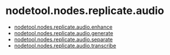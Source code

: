 # nodetool.nodes.replicate.audio

- [nodetool.nodes.replicate.audio.enhance](/nodetool/nodes/replicate/audio/enhance.md)
- [nodetool.nodes.replicate.audio.generate](/nodetool/nodes/replicate/audio/generate.md)
- [nodetool.nodes.replicate.audio.separate](/nodetool/nodes/replicate/audio/separate.md)
- [nodetool.nodes.replicate.audio.transcribe](/nodetool/nodes/replicate/audio/transcribe.md)
